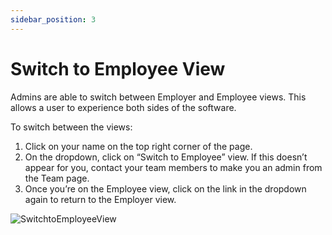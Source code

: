 ```yaml
---
sidebar_position: 3
---
```


# Switch to Employee View

Admins are able to switch between Employer and Employee views. This allows a user to experience both sides of the software. 

To switch between the views: 
1. Click on your name on the top right corner of the page. 
2. On the dropdown, click on “Switch to Employee” view. If this doesn’t appear for you, contact your team members to make you an admin from the Team page. 
3. Once you’re on the Employee view, click on the link in the dropdown again to return to the Employer view. 


![SwitchtoEmployeeView](../../src/assets/SwitchtoEmployeeView.gif)